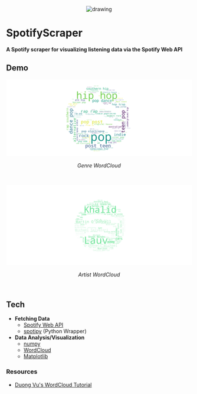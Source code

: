 <p align="center"><img src="https://image.flaticon.com/icons/svg/2111/2111624.svg" alt="drawing" width="100"/></p>

# SpotifyScraper
**A Spotify scraper for visualizing listening data via the Spotify Web API**

## Demo
<p align="center"><img src="./assets/alexlee4190-1.png" alt="graph"/>
  <p align="center"><i>Genre WordCloud</i></p><br/>
</p>
<p align="center"><img src="./assets/spacelele-4-plot.png" alt="graph"/>
  <p align="center"><i>Artist WordCloud</i></p><br/>
</p>

## Tech
- **Fetching Data**
  - [Spotify Web API](https://developer.spotify.com/documentation/web-api/)
  - [spotipy](https://spotipy.readthedocs.io/en/2.12.0/) (Python Wrapper)
- **Data Analysis/Visualization**
  - [numpy](https://numpy.org/)
  - [WordCloud](https://amueller.github.io/word_cloud/)
  - [Matplotlib](https://matplotlib.org/)


### Resources
  - [Duong Vu's WordCloud Tutorial](https://www.datacamp.com/community/tutorials/wordcloud-python)
